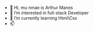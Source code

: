 - 👋 Hi, mu nmae is Arthur Manes
- 👀 I’m interested in full-stack Developer
- 🌱 I’m currently learning Html\Css
- 📫 
